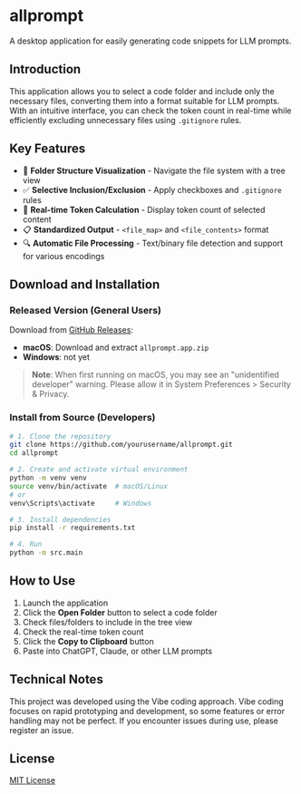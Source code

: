 # allprompt

A desktop application for easily generating code snippets for LLM prompts.

## Introduction

This application allows you to select a code folder and include only the necessary files, converting them into a format suitable for LLM prompts. With an intuitive interface, you can check the token count in real-time while efficiently excluding unnecessary files using `.gitignore` rules.

## Key Features

- 📁 **Folder Structure Visualization** - Navigate the file system with a tree view
- ✅ **Selective Inclusion/Exclusion** - Apply checkboxes and `.gitignore` rules
- 🔢 **Real-time Token Calculation** - Display token count of selected content
- 📋 **Standardized Output** - `<file_map>` and `<file_contents>` format
- 🔍 **Automatic File Processing** - Text/binary file detection and support for various encodings

## Download and Installation

### Released Version (General Users)

Download from [GitHub Releases](https://github.com/mash1384/allprompt/releases):
- **macOS**: Download and extract `allprompt.app.zip`
- **Windows**: not yet

> **Note**: When first running on macOS, you may see an "unidentified developer" warning. Please allow it in System Preferences > Security & Privacy.

### Install from Source (Developers)

```bash
# 1. Clone the repository
git clone https://github.com/yourusername/allprompt.git
cd allprompt

# 2. Create and activate virtual environment
python -m venv venv
source venv/bin/activate  # macOS/Linux
# or
venv\Scripts\activate     # Windows

# 3. Install dependencies
pip install -r requirements.txt

# 4. Run
python -m src.main
```

## How to Use

1. Launch the application
2. Click the **Open Folder** button to select a code folder
3. Check files/folders to include in the tree view
4. Check the real-time token count
5. Click the **Copy to Clipboard** button
6. Paste into ChatGPT, Claude, or other LLM prompts

## Technical Notes

This project was developed using the Vibe coding approach. Vibe coding focuses on rapid prototyping and development, so some features or error handling may not be perfect. If you encounter issues during use, please register an issue.



## License

[MIT License](LICENSE)